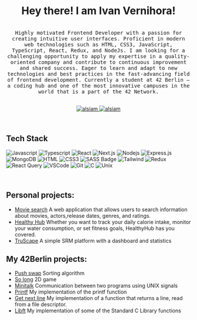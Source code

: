 <h1 align="center">
        Hey there! I am Ivan Vernihora!
</h1>
<p align="center"> 
  <samp>
    <br>
    Highly motivated Frontend Developer with a passion for creating intuitive user interfaces. Proficient in modern web technologies such as HTML, CSS3, JavaScript, TypeScript, React, Redux, and NodeJs. I am looking for a challenging opportunity to apply my expertise in a quality-oriented company and contribute to continuous improvement and shared success. Eager to learn and adapt to new technologies and best practices in the fast-advancing field of frontend development. Currently a student at 42 Berlin – a coding hub and one of the most innovative campuses in the world that is a part of the 42 Network.
    <br>
    <br>
  </samp>
</p>

<p align="center">
 <a href="https://vernihoraivan.github.io/Portfolio" target="blank">
  <img src="https://img.shields.io/badge/Website-DC143C?style=for-the-badge&logo=medium&logoColor=white" alt="alsiam" />
 </a>
 <a href="https://www.linkedin.com/in/ivan-vernihora/" target="_blank">
  <img src="https://img.shields.io/badge/LinkedIn-0077B5?style=for-the-badge&logo=linkedin&logoColor=white" alt="alsiam"/>
 </a>
</p>
<br />

## Tech Stack

![Javascript](https://img.shields.io/badge/Javascript-F0DB4F?style=for-the-badge&labelColor=black&logo=javascript&logoColor=F0DB4F)
![Typescript](https://img.shields.io/badge/Typescript-007acc?style=for-the-badge&labelColor=black&logo=typescript&logoColor=007acc)
![React](https://img.shields.io/badge/-React-61DBFB?style=for-the-badge&labelColor=black&logo=react&logoColor=61DBFB)
![Next.js](https://img.shields.io/badge/next.js-000000?style=for-the-badge&logo=nextdotjs&logoColor=white)
![Nodejs](https://img.shields.io/badge/Nodejs-3C873A?style=for-the-badge&labelColor=black&logo=node.js&logoColor=3C873A)
![Express.js](https://img.shields.io/badge/Express.js-000000?style=for-the-badge&logo=express&logoColor=white)
![MongoDB](https://img.shields.io/badge/MongoDB-4EA94B?style=for-the-badge&logo=mongodb&logoColor=white)
![HTML](https://img.shields.io/badge/HTML5-E34F26?style=for-the-badge&logo=html5&logoColor=white)
![CSS3](https://img.shields.io/badge/CSS3-1572B6?style=for-the-badge&logo=css3&logoColor=white)
![SASS Badge](https://img.shields.io/badge/Sass-CC6699?style=for-the-badge&logo=sass&logoColor=white)
![Tailwind](https://img.shields.io/badge/Tailwind_CSS-092749?style=for-the-badge&logo=tailwindcss&logoColor=06B6D4&labelColor=000000)
![Redux](https://img.shields.io/badge/Redux-593D88?style=for-the-badge&logo=redux&logoColor=white)
![React Query](https://img.shields.io/badge/-React_Query-FF4154?style=for-the-badge&logo=react%20query&logoColor=white)
![VSCode](https://img.shields.io/badge/Visual_Studio-0078d7?style=for-the-badge&logo=visual%20studio&logoColor=white)
![Git](https://img.shields.io/badge/Git-F05032?style=for-the-badge&logo=git&logoColor=white)
![C](https://img.shields.io/badge/c%20-%2300599C.svg?&style=for-the-badge&logo=c%2B%2B&logoColor=white)
![Unix](https://img.shields.io/badge/unix-%2300599C.svg?&style=for-the-badge&logo=unix%2B%2B&logoColor=white)

<br/>

## Personal projects:

- [Movie search](https://github.com/VernihoraIvan/movie-search) A web application that allows users to search information about movies, actors,release dates, genres, and ratings.
- [Healthy Hub](https://github.com/VernihoraIvan/HealthyHub_group) Whether you want to track your daily calorie intake, monitor your water consumption, or set fitness goals, HealthyHub has you covered.
- [TruScape](https://github.com/VernihoraIvan/TruScape_CRM) A simple SRM platform with a dashboard and statistics

## My 42Berlin projects:

- [Push swap](https://github.com/VernihoraIvan/42BerlinPush_Swap) Sorting algorithm
- [So long](https://github.com/VernihoraIvan/42Berlin_so_long) 2D game
- [Minitalk](https://github.com/VernihoraIvan/42Berlin_minitalk) Communication between two programs using UNIX signals
- [Printf](https://github.com/VernihoraIvan/42Berlin_printf) My implementation of the printf function
- [Get next line](https://github.com/VernihoraIvan/42Berlin_get_next_line) My implementation of a function that returns a line, read from a file descriptor.
- [Libft](https://github.com/VernihoraIvan/42Berlin_libft) My implementation of some of the Standard C Library functions


